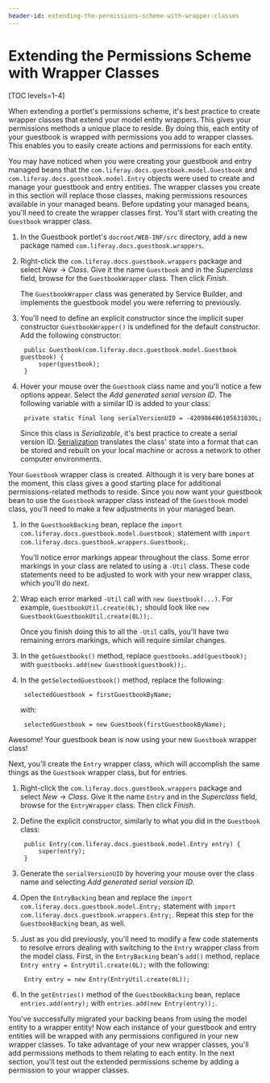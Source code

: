 ```yaml
---
header-id: extending-the-permissions-scheme-with-wrapper-classes
---
```


# Extending the Permissions Scheme with Wrapper Classes

[TOC levels=1-4]

When extending a portlet's permissions scheme, it's best practice to create
wrapper classes that extend your model entity wrappers. This gives your
permissions methods a unique place to reside. By doing this, each entity of
your guestbook is wrapped with permissions you add to wrapper classes. This
enables you to easily create actions and permissions for each entity. 

You may have noticed when you were creating your guestbook and entry managed
beans that the `com.liferay.docs.guestbook.model.Guestbook` and
`com.liferay.docs.guestbook.model.Entry` objects were used to create and manage
your guestbook and entry entities. The wrapper classes you create in this
section will replace those classes, making permissions resources available in
your managed beans. Before updating your managed beans, you'll need to create
the wrapper classes first. You'll start with creating the `Guestbook` wrapper
class. 

1. In the Guestbook portlet's `docroot/WEB-INF/src` directory, add a new package
   named `com.liferay.docs.guestbook.wrappers`. 

2. Right-click the `com.liferay.docs.guestbook.wrappers` package and select
   *New* &rarr; *Class*. Give it the name `Guestbook` and in the *Superclass*
   field, browse for the `GuestbookWrapper` class. Then click *Finish*. 

    The `GuestbookWrapper` class was generated by Service Builder, and
    implements the guestbook model you were referring to previously. 

3. You'll need to define an explicit constructor since the implicit super
   constructor `GuestbookWrapper()` is undefined for the default constructor.
   Add the following constructor: 

        public Guestbook(com.liferay.docs.guestbook.model.Guestbook guestbook) {
            super(guestbook);
        }

4. Hover your mouse over the `Guestbook` class name and you'll notice a few
   options appear. Select the *Add generated serial version ID*. The following
   variable with a similar ID is added to your class: 

        private static final long serialVersionUID = -420986486105631030L;

    Since this class is *Serializable*, it's best practice to create a serial
    version ID. [Serialization](http://en.wikipedia.org/wiki/Serialization)
    translates the class' state into a format that can be stored and rebuilt on
    your local machine or across a network to other computer environments. 

Your `Guestbook` wrapper class is created. Although it is very bare bones at the
moment, this class gives a good starting place for additional
permissions-related methods to reside. Since you now want your guestbook bean to
use the `Guestbook` wrapper class instead of the `Guestbook` model class, you'll
need to make a few adjustments in your managed bean. 

1. In the `GuestbookBacking` bean, replace the `import
com.liferay.docs.guestbook.model.Guestbook;` statement with `import
com.liferay.docs.guestbook.wrappers.Guestbook;`. 

    You'll notice error markings appear throughout the class. Some error
    markings in your class are related to using a `-Util` class. These code
    statements need to be adjusted to work with your new wrapper class, which
    you'll do next. 

2. Wrap each error marked `-Util` call with `new Guestbook(...)`. For example,
   `GuestbookUtil.create(0L);` should look like `new
   Guestbook(GuestbookUtil.create(0L));`. 
   
    Once you finish doing this to all the `-Util` calls, you'll have two
    remaining errors markings, which will require similar changes. 

3. In the `getGuestbooks()` method, replace `guestbooks.add(guestbook);` with 
   `guestbooks.add(new Guestbook(guestbook));`. 

4. In the `getSelectedGuestbook()` method, replace the following: 

        selectedGuestbook = firstGuestbookByName;

    with:

        selectedGuestbook = new Guestbook(firstGuestbookByName);

Awesome! Your guestbook bean is now using your new `Guestbook` wrapper class!

Next, you'll create the `Entry` wrapper class, which will accomplish the same
things as the `Guestbook` wrapper class, but for entries. 

1. Right-click the `com.liferay.docs.guestbook.wrappers` package and select
   *New* &rarr; *Class*. Give it the name `Entry` and in the *Superclass*
   field, browse for the `EntryWrapper` class. Then click *Finish*. 

2. Define the explicit constructor, similarly to what you did in the `Guestbook`
   class: 

        public Entry(com.liferay.docs.guestbook.model.Entry entry) {
            super(entry);
        }

3. Generate the `serialVersionUID` by hovering your mouse over the class name
   and selecting *Add generated serial version ID*. 

4. Open the `EntryBacking` bean and replace the `import
   com.liferay.docs.guestbook.model.Entry;` statement with `import
   com.liferay.docs.guestbook.wrappers.Entry;`. Repeat this step for the
   `GuestbookBacking` bean, as well. 

5. Just as you did previously, you'll need to modify a few code statements to
   resolve errors dealing with switching to the `Entry` wrapper class from the
   model class. First, in the `EntryBacking` bean's `add()` method, replace
   `Entry entry = EntryUtil.create(0L);` with the following: 

        Entry entry = new Entry(EntryUtil.create(0L));

6. In the `getEntries()` method of the `GuestbookBacking` bean, replace
   `entries.add(entry);` with `entries.add(new Entry(entry));`. 

You've successfully migrated your backing beans from using the model entity to a
wrapper entity! Now each instance of your guestbook and entry entities will be
wrapped with any permissions configured in your new wrapper classes. To take
advantage of your new wrapper classes, you'll add permissions methods to them
relating to each entity. In the next section, you'll test out the extended
permissions scheme by adding a permission to your wrapper classes. 
